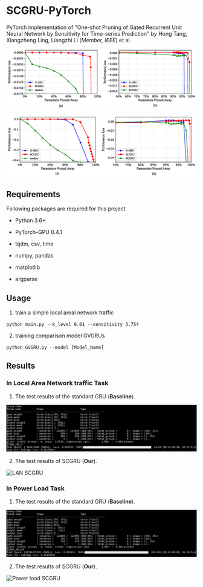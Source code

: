 # SCGRU-PyTorch

PyTorch implementation of "One-shot Pruning of Gated Recurrent Unit Neural Network by Sensitivity for Time-series Prediction" by Hong Tang, Xiangzheng Ling, Liangzhi Li (*Member, IEEE*) et al.



![In PowerLoad Task](https://github.com/imLingo/Pictures/blob/master/powerLoad_prune_performance_compared_new.tif)

![In LAN Task](https://github.com/imLingo/Pictures/raw/master/traffic_prune_performance_compared.tiff)

## Requirements

Following packages are required for this project

- Python 3.6+

- PyTorch-GPU 0.4.1

- tqdm, csv, time
- numpy, pandas
- matplotlib
- argparse



## Usage

1.  train a simple local areal network  traffic

```
python main.py --k_level 0.01 --sensitivity 3.754
```

2. training comparison model GVGRUs

```
python GVGRU.py --model [Model_Name]
```



## Results

### In Local Area Network traffic Task

1.  The test results of the standard GRU (**Baseline**).

![LAN Baseline](https://github.com/imLingo/Pictures/blob/master/LAN_baseline.JPG)

2. The test results of SCGRU (**Our**).

![LAN SCGRU]()



### In Power Load Task

1.  The test results of the standard GRU (**Baseline**).

![Power load Baseline](https://github.com/imLingo/Pictures/blob/master/power_baseline.JPG)

2. The test results of SCGRU (**Our**).

![Power load SCGRU]()



